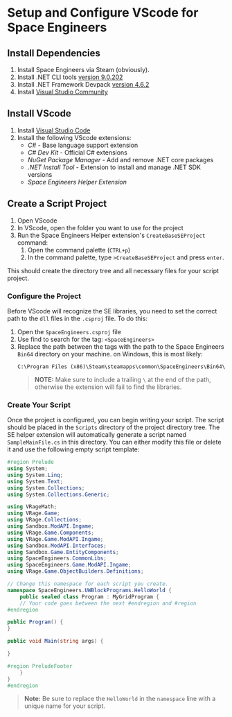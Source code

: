 # Setup and Configure VScode for Space Engineers


## Install Dependencies
1. Install Space Engineers via Steam (obviously).
2. Install .NET CLI tools [version 9.0.202](https://dotnet.microsoft.com/en-us/download/dotnet/thank-you/sdk-9.0.202-windows-x64-installer)
3. Install .NET Framework Devpack [version 4.6.2](https://dotnet.microsoft.com/en-us/download/dotnet-framework/thank-you/net462-developer-pack-offline-installer)
4. Install [Visual Studio Community](https://visualstudio.microsoft.com/thank-you-downloading-visual-studio/?sku=Community&channel=Release&version=VS2022&source=VSLandingPage&cid=2030&passive=false)

## Install VScode
1. Install [Visual Studio Code](https://code.visualstudio.com/Download)
2. Install the following VScode extensions:
    * *C#* - Base language support extension
    * *C# Dev Kit* - Official C# extensions
    * *NuGet Package Manager* - Add and remove .NET core packages
    * *.NET Install Tool* - Extension to install and manage .NET SDK versions
    * *Space Engineers Helper Extension*

## Create a Script Project
1. Open VScode
2. In VScode, open the folder you want to use for the project
3. Run the Space Engineers Helper extension's `CreateBaseSEProject` command:
    1. Open the command palette (`CTRL+p`)
    2. In the command palette, type `>CreateBaseSEProject` and press `enter`. 

This should create the directory tree and all necessary files for your script project.

### Configure the Project
Before VScode will recognize the SE libraries, you need to set the correct path to the `dll` files in the `.csproj` file. To do this:
1. Open the `SpaceEngineers.csproj` file
2. Use find to search for the tag: `<SpaceEngineers>`
3. Replace the path between the tags with the path to the Space Engineers `Bin64` directory on your machine. on Windows, this is most likely:
    ```
    C:\Program Files (x86)\Steam\steamapps\common\SpaceEngineers\Bin64\
    ```
    > **NOTE:** Make sure to include a trailing `\` at the end of the path, otherwise the extension will fail to find the libraries.

### Create Your Script
Once the project is configured, you can begin writing your script. The script should be placed in the `Scripts` directory of the project directory tree. The SE helper extension will automatically generate a script named `SampleMainFile.cs` in this directory. You can either modify this file or delete it and use the following empty script template:

```c#
#region Prelude
using System;
using System.Linq;
using System.Text;
using System.Collections;
using System.Collections.Generic;

using VRageMath;
using VRage.Game;
using VRage.Collections;
using Sandbox.ModAPI.Ingame;
using VRage.Game.Components;
using VRage.Game.ModAPI.Ingame;
using Sandbox.ModAPI.Interfaces;
using Sandbox.Game.EntityComponents;
using SpaceEngineers.CommonLibs;
using SpaceEngineers.Game.ModAPI.Ingame;
using VRage.Game.ObjectBuilders.Definitions;

// Change this namespace for each script you create.
namespace SpaceEngineers.UWBlockPrograms.HelloWorld {
    public sealed class Program : MyGridProgram {
    // Your code goes between the next #endregion and #region
#endregion

public Program() {    
}

public void Main(string args) {

}

#region PreludeFooter
    }
}
#endregion
```

> **Note:** Be sure to replace the `HelloWorld` in the `namespace` line with a unique name for your script.
